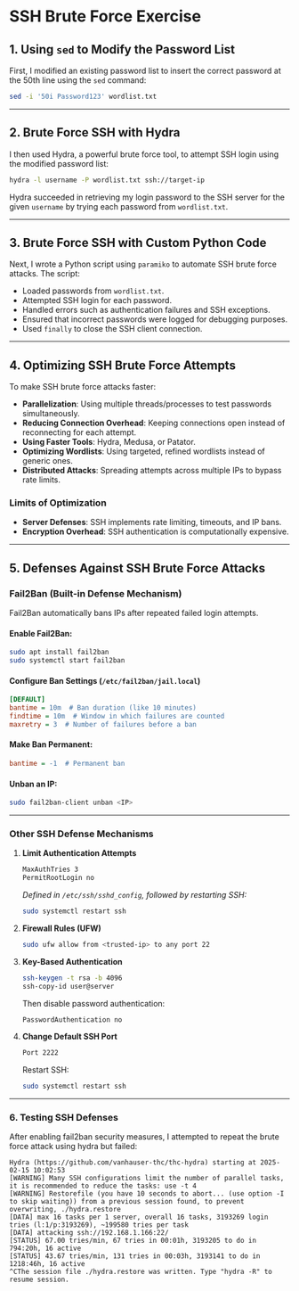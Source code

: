 # SSH Brute Force Exercise

## **1. Using `sed` to Modify the Password List**

First, I modified an existing password list to insert the correct password at the 50th line using the `sed` command:

```bash
sed -i '50i Password123' wordlist.txt
```

---

## **2. Brute Force SSH with Hydra**

I then used Hydra, a powerful brute force tool, to attempt SSH login using the modified password list:

```bash
hydra -l username -P wordlist.txt ssh://target-ip
```

Hydra succeeded in retrieving my login password to the SSH server for the given `username`  by trying each password from `wordlist.txt`.

---

## **3. Brute Force SSH with Custom Python Code**

Next, I wrote a Python script using `paramiko` to automate SSH brute force attacks. The script:
- Loaded passwords from `wordlist.txt`.
- Attempted SSH login for each password.
- Handled errors such as authentication failures and SSH exceptions.
- Ensured that incorrect passwords were logged for debugging purposes.
- Used `finally` to close the SSH client connection.

---

## **4. Optimizing SSH Brute Force Attempts**

To make SSH brute force attacks faster:
- **Parallelization**: Using multiple threads/processes to test passwords simultaneously.
- **Reducing Connection Overhead**: Keeping connections open instead of reconnecting for each attempt.
- **Using Faster Tools**: Hydra, Medusa, or Patator.
- **Optimizing Wordlists**: Using targeted, refined wordlists instead of generic ones.
- **Distributed Attacks**: Spreading attempts across multiple IPs to bypass rate limits.

### **Limits of Optimization**
- **Server Defenses**: SSH implements rate limiting, timeouts, and IP bans.
- **Encryption Overhead**: SSH authentication is computationally expensive.

---

## **5. Defenses Against SSH Brute Force Attacks**

### **Fail2Ban** (Built-in Defense Mechanism)
Fail2Ban automatically bans IPs after repeated failed login attempts.

#### **Enable Fail2Ban:**
```bash
sudo apt install fail2ban
sudo systemctl start fail2ban
```

#### **Configure Ban Settings (`/etc/fail2ban/jail.local`)**
```ini
[DEFAULT]
bantime = 10m  # Ban duration (like 10 minutes)
findtime = 10m  # Window in which failures are counted
maxretry = 3  # Number of failures before a ban
```

#### **Make Ban Permanent:**
```ini
bantime = -1  # Permanent ban
```

#### **Unban an IP:**
```bash
sudo fail2ban-client unban <IP>
```

---

### **Other SSH Defense Mechanisms**

1. **Limit Authentication Attempts**
   ```bash
   MaxAuthTries 3
   PermitRootLogin no
   ```
   *Defined in `/etc/ssh/sshd_config`, followed by restarting SSH:*
   ```bash
   sudo systemctl restart ssh
   ```

2. **Firewall Rules (UFW)**
   ```bash
   sudo ufw allow from <trusted-ip> to any port 22
   ```

3. **Key-Based Authentication**
   ```bash
   ssh-keygen -t rsa -b 4096
   ssh-copy-id user@server
   ```
   Then disable password authentication:
   ```bash
   PasswordAuthentication no
   ```

4. **Change Default SSH Port**
   ```bash
   Port 2222
   ```
   Restart SSH:
   ```bash
   sudo systemctl restart ssh
   ```

---

### **6. Testing SSH Defenses**
After enabling fail2ban security measures, I attempted to repeat the brute force attack using hydra but failed:
```output
Hydra (https://github.com/vanhauser-thc/thc-hydra) starting at 2025-02-15 10:02:53
[WARNING] Many SSH configurations limit the number of parallel tasks, it is recommended to reduce the tasks: use -t 4
[WARNING] Restorefile (you have 10 seconds to abort... (use option -I to skip waiting)) from a previous session found, to prevent overwriting, ./hydra.restore
[DATA] max 16 tasks per 1 server, overall 16 tasks, 3193269 login tries (l:1/p:3193269), ~199580 tries per task
[DATA] attacking ssh://192.168.1.166:22/
[STATUS] 67.00 tries/min, 67 tries in 00:01h, 3193205 to do in 794:20h, 16 active
[STATUS] 43.67 tries/min, 131 tries in 00:03h, 3193141 to do in 1218:46h, 16 active
^CThe session file ./hydra.restore was written. Type "hydra -R" to resume session.
```
